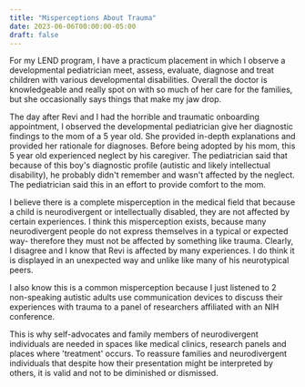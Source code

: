 ```yaml
---
title: "Misperceptions About Trauma"
date: 2023-06-06T00:00:00-05:00
draft: false
---
```


For my LEND program, I have a practicum placement in which I observe a developmental pediatrician meet, assess, evaluate, diagnose and treat children with various developmental disabilities. Overall the doctor is knowledgeable and really spot on with so much of her care for the families, but she occasionally says things that make my jaw drop. 

The day after Revi and I had the horrible and traumatic onboarding appointment, I observed the developmental pediatrician give her diagnostic findings to the mom of a 5 year old. She provided in-depth explanations and provided her rationale for diagnoses. Before being adopted by his mom, this 5 year old experienced neglect by his caregiver. The pediatrician said that because of this boy's diagnostic profile (autistic and likely intellectual disability), he probably didn't remember and wasn't affected by the neglect. The pediatrician said this in an effort to provide comfort to the mom. 

I believe there is a complete misperception in the medical field that because a child is neurodivergent or intellectually disabled, they are not affected by certain experiences. I think this misperception exists, because many neurodivergent people do not express themselves in a typical or expected way- therefore they must not be affected by something like trauma. Clearly, I disagree and I know that Revi is affected by many experiences. I do think it is displayed in an unexpected way and unlike like many of his neurotypical peers. 

I also know this is a common misperception because I just listened to 2 non-speaking autistic adults use communication devices to discuss their experiences with trauma to a panel of researchers affiliated with an NIH conference. 

This is why self-advocates and family members of neurodivergent individuals are needed in spaces like medical clinics, research panels and places where 'treatment' occurs. To reassure families and neurodivergent individuals that despite how their presentation might be interpreted by others, it is valid and not to be diminished or dismissed.
